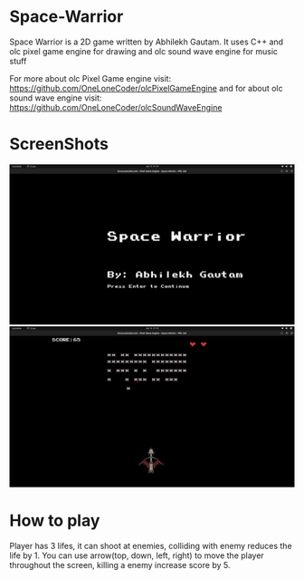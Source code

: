 # Space-Warrior
Space Warrior is a 2D game written by Abhilekh Gautam. It uses C++
  and olc pixel game engine for drawing and olc sound wave engine for music stuff

  For more about olc Pixel Game engine visit: https://github.com/OneLoneCoder/olcPixelGameEngine
  and for about olc sound wave engine visit: https://github.com/OneLoneCoder/olcSoundWaveEngine

# ScreenShots
![game_home_page](https://github.com/Abhilekhgautam/Space-Warrior/blob/main/sprites/game_demo1.png?raw=true)
![game_play](https://github.com/Abhilekhgautam/Space-Warrior/blob/main/sprites/game_demo2.png)

# How to play
  Player has 3 lifes, it can shoot at enemies, colliding with enemy reduces the life by 1.
  You can use arrow(top, down, left, right) to move the player throughout the screen, killing a enemy
  increase score by 5.

